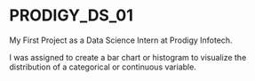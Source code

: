 # PRODIGY_DS_01
My First Project as a Data Science Intern at Prodigy Infotech.


I was assigned to create a bar chart or histogram to visualize the distribution of
a categorical or continuous variable.
